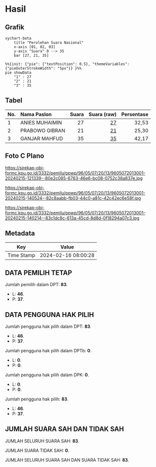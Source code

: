 # Hasil

## Grafik

```mermaid
xychart-beta
    title "Perolehan Suara Nasional"
    x-axis [01, 02, 03]
    y-axis "Suara" 0 --> 35
    bar [27, 21, 35]
```

```mermaid
%%{init: {"pie": {"textPosition": 0.5}, "themeVariables": {"pieOuterStrokeWidth": "5px"}} }%%
pie showData
    "1" : 27
    "2" : 21
    "3" : 35
```

## Tabel

| No. | Nama Paslon    | Suara | Suara (raw) | Persentase |
|:--- |:-------------- | -----:| -----------:| ----------:|
| 1   | ANIES MUHAIMIN | 27    | [27][p-1]   | 32,53      |
| 2   | PRABOWO GIBRAN | 21    | [21][p-2]   | 25,30      |
| 3   | GANJAR MAHFUD  | 35    | [35][p-3]   | 42,17      |


[p-1]: https://github.com/gigit-pemilu/pemilu-2024/blob/main/pilpres/hitung-suara/sub/96-papua-barat-daya/sub/05-maybrat/sub/07-aitinyo-utara/sub/2013-framafir/sub/001-tps/sub/paslon-1.txt
[p-2]: https://github.com/gigit-pemilu/pemilu-2024/blob/main/pilpres/hitung-suara/sub/96-papua-barat-daya/sub/05-maybrat/sub/07-aitinyo-utara/sub/2013-framafir/sub/001-tps/sub/paslon-2.txt
[p-3]: https://github.com/gigit-pemilu/pemilu-2024/blob/main/pilpres/hitung-suara/sub/96-papua-barat-daya/sub/05-maybrat/sub/07-aitinyo-utara/sub/2013-framafir/sub/001-tps/sub/paslon-3.txt

## Foto C Plano

https://sirekap-obj-formc.kpu.go.id/3332/pemilu/ppwp/96/05/07/20/13/9605072013001-20240215-121339--80e2c085-6763-46e6-bc08-0752c38a837e.jpg

https://sirekap-obj-formc.kpu.go.id/3332/pemilu/ppwp/96/05/07/20/13/9605072013001-20240215-140524--82c8aabb-fb03-44c0-a81c-42c42ec6e58f.jpg

https://sirekap-obj-formc.kpu.go.id/3332/pemilu/ppwp/96/05/07/20/13/9605072013001-20240215-140214--83c1dc8c-613a-45cd-8d8d-0f18294a07c3.jpg


## Metadata

| Key        | Value               |
| ---------- | ------------------- |
| Time Stamp | 2024-02-16 08:00:28 |


## DATA PEMILIH TETAP

Jumlah pemilih dalam DPT: **83**.
 * L: **46**.
 * P: **37**.

## DATA PENGGUNA HAK PILIH

Jumlah pengguna hak pilih dalam DPT: **83**.
 * L: **46**.
 * P: **37**.

Jumlah pengguna hak pilih dalam DPTb: **0**.
 * L: **0**.
 * P: **0**.

Jumlah pengguna hak pilih dalam DPK: **0**.
 * L: **0**.
 * P: **0**.

Jumlah pengguna hak pilih: **83**.
 * L: **46**.
 * P: **37**.

## JUMLAH SUARA SAH DAN TIDAK SAH

JUMLAH SELURUH SUARA SAH: **83**.

JUMLAH SUARA TIDAK SAH: **0**.

JUMLAH SELURUH SUARA SAH DAN SUARA TIDAK SAH: **83**.


